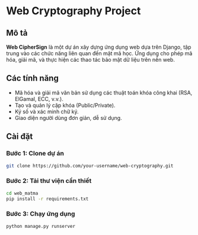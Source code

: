 # Web Cryptography Project

## Mô tả
**Web CipherSign** là một dự án xây dựng ứng dụng web dựa trên Django, tập trung vào các chức năng liên quan đến mật mã học. Ứng dụng cho phép mã hóa, giải mã, và thực hiện các thao tác bảo mật dữ liệu trên nền web.

## Các tính năng
- Mã hóa và giải mã văn bản sử dụng các thuật toán khóa công khai (RSA, ElGamal, ECC, v.v.).
- Tạo và quản lý cặp khóa (Public/Private).
- Ký số và xác minh chữ ký.
- Giao diện người dùng đơn giản, dễ sử dụng.

## Cài đặt

### Bước 1: Clone dự án
```bash
git clone https://github.com/your-username/web-cryptography.git
```

### Bước 2: Tải thư viện cần thiết
```bash
cd web_matma
pip install -r requirements.txt
```

### Bước 3: Chạy ứng dụng
```bash
python manage.py runserver
```


